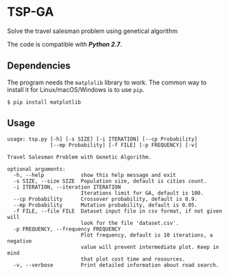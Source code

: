 # TSP-GA
Solve the travel salesman problem using genetical algorithm

The code is compatible with ***Python 2.7***.  

## Dependencies
The program needs the `matplolib` library to work.
The common way to install it for Linux/macOS/Windows is to use `pip`.

    $ pip install matplotlib
    
## Usage  
```
usage: tsp.py [-h] [-s SIZE] [-i ITERATION] [--cp Probability]
              [--mp Probability] [-f FILE] [-p FREQUENCY] [-v]

Travel Salesman Problem with Genetic Algorithm.

optional arguments:
  -h, --help            show this help message and exit
  -s SIZE, --size SIZE  Population size, default is cities count.
  -i ITERATION, --iteration ITERATION
                        Iterations limit for GA, default is 100.
  --cp Probability      Crossover probability, default is 0.9.
  --mp Probability      Mutation probability, default is 0.05.
  -f FILE, --file FILE  Dataset input file in csv format, if not given will
                        look for the file 'dataset.csv'.
  -p FREQUENCY, --frequency FREQUENCY
                        Plot frequency, default is 10 iterations, a negative
                        value will prevent intermediate plot. Keep in mind
                        that plot cost time and resources.
  -v, --verbose         Print detailed information about road search.
```
